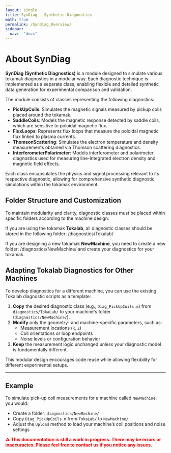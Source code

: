 ```yaml
---
layout: single
title: SynDiag - Synthetic Diagnostics
math: true
permalink: /SynDiag_Overview/
sidebar: 
  nav:  "docs"
---
```


<script type="text/javascript" async
  src="https://cdn.jsdelivr.net/npm/mathjax@3/es5/tex-mml-chtml.js">
</script>


# About SynDiag

**SynDiag (Synthetic Diagnostics)** is a module designed to simulate various tokamak diagnostics in a modular way. Each diagnostic technique is implemented as a separate class, enabling flexible and detailed synthetic data generation for experimental comparison and validation.

The module consists of classes representing the following diagnostics:

- **PickUpCoils**: Simulates the magnetic signals measured by pickup coils placed around the tokamak.
- **SaddleCoils**: Models the magnetic response detected by saddle coils, which are sensitive to poloidal magnetic flux.
- **FluxLoops**: Represents flux loops that measure the poloidal magnetic flux linked to plasma currents.
- **ThomsonScattering**: Simulates the electron temperature and density measurements obtained via Thomson scattering diagnostics.
- **InterferometerPolarimeter**: Models interferometer and polarimeter diagnostics used for measuring line-integrated electron density and magnetic field effects.

Each class encapsulates the physics and signal processing relevant to its respective diagnostic, allowing for comprehensive synthetic diagnostic simulations within the tokamak environment.

## Folder Structure and Customization

To maintain modularity and clarity, diagnostic classes must be placed within specific folders according to the machine design:


If you are using the tokamak **Tokalab**, all diagnostic classes should be stored in the following folder: /diagnostics/Tokalab/

If you are designing a new tokamak **NewMachine**, you need to create a new folder: /diagnostics/NewMachine/ and create your diagnostics for your tokamak. 

## Adapting Tokalab Diagnostics for Other Machines

To develop diagnostics for a different machine, you can use the existing Tokalab diagnostic scripts as a template:

1. **Copy** the desired diagnostic class (e.g., `Diag_PickUpCoils.m`) from `diagnostics/TokaLab/` to your machine's folder (`diagnostics/NewMachine/`).
2. **Modify** only the geometry- and machine-specific parameters, such as:
   - Measurement locations (`R`, `Z`)
   - Coil orientations or loop endpoints
   - Noise levels or configuration behavior
3. **Keep** the measurement logic unchanged unless your diagnostic model is fundamentally different.

This modular design encourages code reuse while allowing flexibility for different experimental setups.

---

## Example

To simulate pick-up coil measurements for a machine called `NewMachine`, you would:

- Create a folder: `diagnostics/NewMachine/`
- Copy `Diag_PickUpCoils.m` from `TokaLab/` to `NewMachine/`
- Adjust the `Upload` method to load your machine’s coil positions and noise settings


<p style="color:red;"><strong>⚠️ This documentation is still a work in progress. There may be errors or inaccuracies. Please feel free to contact us if you notice any issues.</strong></p>



